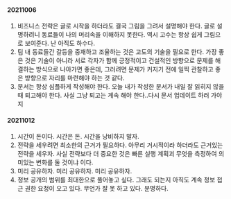 #### 20211006
1. 비즈니스 전략은 글로 시작을 하더라도 결국 그림을 그려서 설명해야 한다. 글로 설명하려니 동료들이 나의 머리속을 이해하지 못한다. 역시 고수는 항상 쉽게 그림으로 보여준다. 난 아직도 하수다. 
2. 팀 내 동료들간 갈등을 중재하고 조율하는 것은 고도의 기술을 필요로 한다. 가장 좋은 것은 기술이 아니라 서로 각자가 함께 긍정적이고 건설적인 방향으로 문제를 해결하는 방식으로 나아가면 좋은데, 그러려면 문제가 커지기 전에 일찍 관찰하고 좋은 방향으로 자리를 마련해야 하는 것 같다. 
3. 문서는 항상 심플하게 작성해야 한다. 오늘 내가 작성한 문서가 내일 잘 읽히지 않을 때 퇴고해야 한다. 사실 그냥 퇴고는 계속 해야 한다..다시 문서 업데이트 하러 가야지

#### 20211012
1. 시간이 돈이다. 시간은 돈. 시간을 낭비하지 말자. 
2. 전략을 세우려면 최소한의 근거가 필요하다. 아무리 거시적이라 하더라도 근거있는 전략을 세우자. 사실 전략보다 더 중요한 것은 빠른 실행 계획괴 무엇을 측정하여 의미있는 변화를 둘 것이냐 이다. 
3. 미리 공유하자. 미리 공유하자. 미리 공유하자. 
4. 정보 공개의 범위를 최대한으로 풀어놓고 싶다. 그래도 되는지 아직도 계속 정보 접근 권한 요청이 오고 있다. 무언가 잘 못 하고 있다. 분명하다. 
